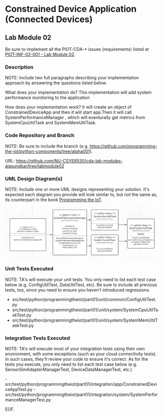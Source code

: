 # Constrained Device Application (Connected Devices)

## Lab Module 02

Be sure to implement all the PIOT-CDA-* issues (requirements) listed at [PIOT-INF-02-001 - Lab Module 02](https://github.com/orgs/programming-the-iot/projects/1#column-9974938).

### Description

NOTE: Include two full paragraphs describing your implementation approach by answering the questions listed below.

What does your implementation do? 
This implementation will add system performance monitoring to the application

How does your implementation work?
It will create an object of ConstrainedDeviceApp and then it will start app.Then it will call SystemPerformanceManager , which will eventurally get metrics from SystemCpuUtilTask and SystemMemUtilTask. 

### Code Repository and Branch

NOTE: Be sure to include the branch (e.g. https://github.com/programming-the-iot/python-components/tree/alpha001).

URL: https://github.com/NU-CSYE6530/cda-lab-modules-alasundkar/tree/labmodule02 

### UML Design Diagram(s)

NOTE: Include one or more UML designs representing your solution. It's expected each
diagram you provide will look similar to, but not the same as, its counterpart in the
book [Programming the IoT](https://learning.oreilly.com/library/view/programming-the-internet/9781492081401/).

![Image of CDA-LAB02](labmodule02CDA.png)

### Unit Tests Executed

NOTE: TA's will execute your unit tests. You only need to list each test case below
(e.g. ConfigUtilTest, DataUtilTest, etc). Be sure to include all previous tests, too,
since you need to ensure you haven't introduced regressions.

- src/test/python/programmingtheiot/part01/unit/common/ConfigUtilTest.py 
- src/test/python/programmingtheiot/part01/unit/system/SystemCpuUtilTaskTest.py
- src/test/python/programmingtheiot/part01/unit/system/SystemMemUtilTaskTest.py


### Integration Tests Executed

NOTE: TA's will execute most of your integration tests using their own environment, with
some exceptions (such as your cloud connectivity tests). In such cases, they'll review
your code to ensure it's correct. As for the tests you execute, you only need to list each
test case below (e.g. SensorSimAdapterManagerTest, DeviceDataManagerTest, etc.)

-src/test/python/programmingtheiot/part01/integration/app/ConstrainedDeviceAppTest.py 
-src/test/python/programmingtheiot/part01/integration/system/SystemPerformanceManagerTest.py

EOF.
